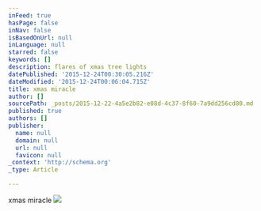 ```yaml
---
inFeed: true
hasPage: false
inNav: false
isBasedOnUrl: null
inLanguage: null
starred: false
keywords: []
description: flares of xmas tree lights
datePublished: '2015-12-24T00:30:05.216Z'
dateModified: '2015-12-24T00:06:04.715Z'
title: xmas miracle
author: []
sourcePath: _posts/2015-12-22-4a5e2b82-e08d-4c37-8f60-7a9dd256cd80.md
published: true
authors: []
publisher:
  name: null
  domain: null
  url: null
  favicon: null
_context: 'http://schema.org'
_type: Article

---
```

xmas miracle
![](https://the-grid-user-content.s3-us-west-2.amazonaws.com/69fd2774-a964-4989-9c2c-81b8fc5fabaf.jpg)